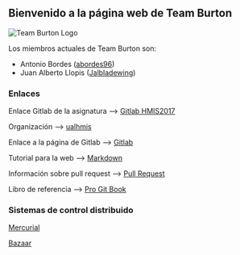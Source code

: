﻿## Bienvenido a la página web de Team Burton

![Team Burton Logo](http://i.imgur.com/fjCf9U1.jpg)

Los miembros actuales de Team Burton son:
* Antonio Bordes ([abordes96](https://abordes96.github.io/hmis-repo01/)) 
* Juan Alberto Llopis ([Jalbladewing](https://jalbladewing.github.io/hmis-repo01/))

### Enlaces

Enlace Gitlab de la asignatura --> [Gitlab HMIS2017](http://gitlabdoc.ual.es/root/hmis2017)

Organización --> [ualhmis](https://github.com/ualhmis)

Enlace a la página de Gitlab --> [Gitlab](https://about.gitlab.com/)

Tutorial para la web --> [Markdown](https://guides.github.com/features/mastering-markdown/)

Información sobre pull request --> [Pull Request](https://help.github.com/articles/about-pull-requests/)

Libro de referencia --> [Pro Git Book](https://git-scm.com/book/es/v1)

### Sistemas de control distribuido


[Mercurial](https://www.mercurial-scm.org/)

[Bazaar](http://bazaar.canonical.com/en/)
